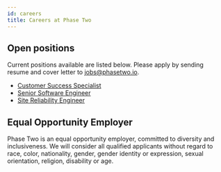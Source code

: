 ```yaml
---
id: careers
title: Careers at Phase Two
---
```


## Open positions

Current positions available are listed below. Please apply by sending resume and cover letter to jobs@phasetwo.io.

- [Customer Success Specialist](https://docs.google.com/document/d/1G8kBIuEyR42QQ0EN5m5skMsDV93eYpg35dxo6Ae9m9k/edit?usp=sharing)
- [Senior Software Engineer](https://docs.google.com/document/d/1Sk9r8JcEVxcsbazNJVeKsRRKgVbNyz0l493kAk812JU/edit?usp=sharing)
- [Site Reliability Engineer](https://docs.google.com/document/d/1kS-3sCw_zz-LjISHW7z6IdeUKcVOXaheV6WSGZBNx9E/edit?usp=sharing)

## Equal Opportunity Employer

Phase Two is an equal opportunity employer, committed to diversity and inclusiveness. We will consider all qualified applicants without regard to race, color, nationality, gender, gender identity or expression, sexual orientation, religion, disability or age.


